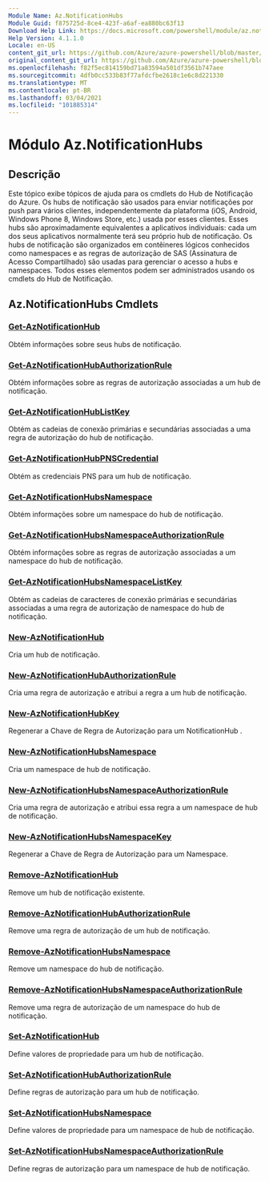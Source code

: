 ```yaml
---
Module Name: Az.NotificationHubs
Module Guid: f875725d-8ce4-423f-a6af-ea880bc63f13
Download Help Link: https://docs.microsoft.com/powershell/module/az.notificationhubs
Help Version: 4.1.1.0
Locale: en-US
content_git_url: https://github.com/Azure/azure-powershell/blob/master/src/NotificationHubs/NotificationHubs/help/Az.NotificationHubs.md
original_content_git_url: https://github.com/Azure/azure-powershell/blob/master/src/NotificationHubs/NotificationHubs/help/Az.NotificationHubs.md
ms.openlocfilehash: f82f5ec814159bd71a83594a501df3561b747aee
ms.sourcegitcommit: 4dfb0cc533b83f77afdcfbe2618c1e6c8d221330
ms.translationtype: MT
ms.contentlocale: pt-BR
ms.lasthandoff: 03/04/2021
ms.locfileid: "101885314"
---
```

# Módulo Az.NotificationHubs
## Descrição
Este tópico exibe tópicos de ajuda para os cmdlets do Hub de Notificação do Azure. Os hubs de notificação são usados para enviar notificações por push para vários clientes, independentemente da plataforma (iOS, Android, Windows Phone 8, Windows Store, etc.) usada por esses clientes. Esses hubs são aproximadamente equivalentes a aplicativos individuais: cada um dos seus aplicativos normalmente terá seu próprio hub de notificação. Os hubs de notificação são organizados em contêineres lógicos conhecidos como namespaces e as regras de autorização de SAS (Assinatura de Acesso Compartilhado) são usadas para gerenciar o acesso a hubs e namespaces. Todos esses elementos podem ser administrados usando os cmdlets do Hub de Notificação.

## Az.NotificationHubs Cmdlets
### [Get-AzNotificationHub](Get-AzNotificationHub.md)
Obtém informações sobre seus hubs de notificação.

### [Get-AzNotificationHubAuthorizationRule](Get-AzNotificationHubAuthorizationRule.md)
Obtém informações sobre as regras de autorização associadas a um hub de notificação.

### [Get-AzNotificationHubListKey](Get-AzNotificationHubListKey.md)
Obtém as cadeias de conexão primárias e secundárias associadas a uma regra de autorização do hub de notificação.

### [Get-AzNotificationHubPNSCredential](Get-AzNotificationHubPNSCredential.md)
Obtém as credenciais PNS para um hub de notificação.

### [Get-AzNotificationHubsNamespace](Get-AzNotificationHubsNamespace.md)
Obtém informações sobre um namespace do hub de notificação.

### [Get-AzNotificationHubsNamespaceAuthorizationRule](Get-AzNotificationHubsNamespaceAuthorizationRule.md)
Obtém informações sobre as regras de autorização associadas a um namespace do hub de notificação.

### [Get-AzNotificationHubsNamespaceListKey](Get-AzNotificationHubsNamespaceListKey.md)
Obtém as cadeias de caracteres de conexão primárias e secundárias associadas a uma regra de autorização de namespace do hub de notificação.

### [New-AzNotificationHub](New-AzNotificationHub.md)
Cria um hub de notificação.

### [New-AzNotificationHubAuthorizationRule](New-AzNotificationHubAuthorizationRule.md)
Cria uma regra de autorização e atribui a regra a um hub de notificação.

### [New-AzNotificationHubKey](New-AzNotificationHubKey.md)
Regenerar a Chave de Regra de Autorização para um NotificationHub .

### [New-AzNotificationHubsNamespace](New-AzNotificationHubsNamespace.md)
Cria um namespace de hub de notificação.

### [New-AzNotificationHubsNamespaceAuthorizationRule](New-AzNotificationHubsNamespaceAuthorizationRule.md)
Cria uma regra de autorização e atribui essa regra a um namespace de hub de notificação.

### [New-AzNotificationHubsNamespaceKey](New-AzNotificationHubsNamespaceKey.md)
Regenerar a Chave de Regra de Autorização para um Namespace.

### [Remove-AzNotificationHub](Remove-AzNotificationHub.md)
Remove um hub de notificação existente.

### [Remove-AzNotificationHubAuthorizationRule](Remove-AzNotificationHubAuthorizationRule.md)
Remove uma regra de autorização de um hub de notificação.

### [Remove-AzNotificationHubsNamespace](Remove-AzNotificationHubsNamespace.md)
Remove um namespace do hub de notificação.

### [Remove-AzNotificationHubsNamespaceAuthorizationRule](Remove-AzNotificationHubsNamespaceAuthorizationRule.md)
Remove uma regra de autorização de um namespace do hub de notificação.

### [Set-AzNotificationHub](Set-AzNotificationHub.md)
Define valores de propriedade para um hub de notificação.

### [Set-AzNotificationHubAuthorizationRule](Set-AzNotificationHubAuthorizationRule.md)
Define regras de autorização para um hub de notificação.

### [Set-AzNotificationHubsNamespace](Set-AzNotificationHubsNamespace.md)
Define valores de propriedade para um namespace de hub de notificação.

### [Set-AzNotificationHubsNamespaceAuthorizationRule](Set-AzNotificationHubsNamespaceAuthorizationRule.md)
Define regras de autorização para um namespace de hub de notificação.

